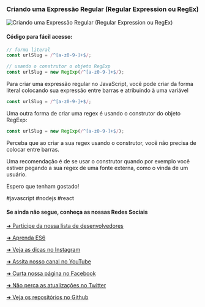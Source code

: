 ### Criando uma Expressão Regular (Regular Expression ou RegEx)


![Criando uma Expressão Regular (Regular Expression ou RegEx)](https://github.com/emersonbrogadev/social-media-snippets/blob/master/content/2019-08-15-creating-regex/2019-08-15-creating-regex.jpg)


#### Código para fácil acesso:

```js
// forma literal 
const urlSlug = /^[a-z0-9-]+$/;

// usando o construtor o objeto RegExp
const urlSlug = new RegExp(/^[a-z0-9-]+$/);

```

Para criar uma expressão regular no JavaScript, você pode criar da forma literal
colocando sua expressão entre barras e atribuindo à uma variável 


```js
const urlSlug = /^[a-z0-9-]+$/;
```

Uma outra forma de criar uma regex é usando o construtor do objeto RegExp:

```js
const urlSlug = new RegExp(/^[a-z0-9-]+$/);
```

Perceba que ao criar a sua regex usando o construtor, você não precisa de colocar entre barras.

Uma recomendação é de se usar o construtor quando por exemplo você estiver pegando a sua regex
de uma fonte externa, como o vinda de um usuário.

Espero que tenham gostado!

\#javascript \#nodejs \#react


#### Se ainda não segue, conheça as nossas Redes Sociais

[➜ Participe da nossa lista de desenvolvedores](https://emersonbroga.com/e/participe/?utm_source=github&utm_medium=social-media-snippets&utm_campaign=2019-08-14)

[➜ Aprenda ES6](https://amzn.to/2J4XnLg)

[➜ Veja as dicas no Instagram](https://www.instagram.com/emersonbrogadev/)

[➜ Assita nosso canal no YouTube](https://www.youtube.com/c/emersonbroga/)

[➜ Curta nossa página no Facebook](https://www.facebook.com/emersonbrogadev/)

[➜ Não perca as atualizações no Twitter](https://www.twitter.com/emersonbrogadev/)

[➜ Veja os repositórios no Github](https://www.github.com/emersonbrogadev/)


